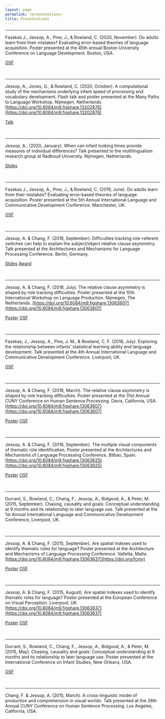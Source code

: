 ```yaml
---
layout: page
permalink: /presentations/
title: Presentations
---
```


<hr>

Fazekas J., Jessop, A., Pine, J., & Rowland, C. (2020, November). Do adults learn from their mistakes? Evaluating error-based theories of language acquisition. Poster presented at the 45th annual Boston University Conference on Language Development. Boston, USA.

<a href="https://osf.io/2rmpk/" class="button">OSF</a>

<br>

<hr>

Jessop, A., Jones, G., & Rowland, C. (2020, October). A computational study of the mechanisms underlying infant speed of processing and vocabulary development. Flash talk and poster presented at the Many Paths to Language Workshop. Nijmegen, Netherlands. [https://doi.org/10.6084/m9.figshare.13202876](https://doi.org/10.6084/m9.figshare.13202876)

<a href="https://doi.org/10.6084/m9.figshare.13202876" class="button">Talk</a>

<br>

<hr>

Jessop, A., (2020, January). When can infant looking times provide measures of individual differences? Talk presented to the multilingualism research group at Radboud University. Nijmegen, Netherlands.

<a href="/talks/infant_looking_time_ids.html" class="button">Slides</a>

<br>

<hr>

Fazekas J., Jessop, A., Pine, J., & Rowland, C. (2019, June). Do adults learn from their mistakes? Evaluating error-based theories of language acquisition. Poster presented at the 5th Annual International Language and Communicative Development Conference. Manchester, UK.

<a href="https://osf.io/2rmpk/" class="button">OSF</a>

<br>

<hr>

Jessop, A. & Chang, F. (2018, September). Difficulties tracking role-referent switches can help to explain the subject/object relative clause asymmetry. Talk presented at the Architectures and Mechanisms for Language Processing Conference. Berlin, Germany.

<a href="/talks/jessop_chang_amlap_talk_2018.pdf" class="button">Slides</a> <a href="https://amor.cms.hu-berlin.de/~knoeferp/AMLaP2018/Student_prizes.html" class="button">Award</a>

<br>

<hr>

Jessop, A. & Chang, F. (2018, July). The relative clause asymmetry is shaped by role tracking difficulties. Poster presented at the 10th International Workshop on Language Production. Nijmegen, The Netherlands. [https://doi.org/10.6084/m9.figshare.13063607](https://doi.org/10.6084/m9.figshare.13063607)

<a href="https://doi.org/10.6084/m9.figshare.13063607" class="button">Poster</a> <a href="https://osf.io/pkxzh/" class="button">OSF</a>

<br>

<hr>

Fazekas, J., Jessop, A., Pine, J. M., & Rowland, C. F. (2018, July). Exploring the relationship between infants' statistical learning ability and language development. Talk presented at the 4th Annual International Language and Communicative Development Conference. Liverpool, UK.

<a href="https://osf.io/2rmpk/" class="button">OSF</a>

<br>

<hr>

Jessop, A. & Chang, F. (2018, March). The relative clause asymmetry is shaped by role tracking difficulties. Poster presented at the 31st Annual CUNY Conference on Human Sentence Processing. Davis, California, USA. [https://doi.org/10.6084/m9.figshare.13063607](https://doi.org/10.6084/m9.figshare.13063607)

<a href="https://doi.org/10.6084/m9.figshare.13063607" class="button">Poster</a> <a href="https://osf.io/pkxzh/" class="button">OSF</a>

<br>

<hr>

Jessop, A. & Chang, F. (2016, September). The multiple visual components of thematic role identification. Poster presented at the Architectures and Mechanisms of Language Processing Conference. Bilbao, Spain. [https://doi.org/10.6084/m9.figshare.13063625](https://doi.org/10.6084/m9.figshare.13063625)

<a href="https://doi.org/10.6084/m9.figshare.13063625" class="button">Poster</a> <a href="https://osf.io/k7t83/" class="button">OSF</a>

<br>

<hr>

Durrant, S., Rowland, C., Chang, F., Jessop, A., Bidgood, A., & Peter, M. (2015, September). Chasing, causality and goals: Conceptual understanding at 9 months and its relationship to later language use. Talk presented at the 1st Annual International Language and Communicative Development Conference, Liverpool, UK.

<br>

<hr>

Jessop, A. & Chang, F. (2015, September). Are spatial indexes used to identify thematic roles for language? Poster presented at the Architecture and Mechanisms of Language Processing Conference. Valletta, Malta. [https://doi.org/10.6084/m9.figshare.13063637](https://doi.org/fcmv)

<a href="https://doi.org/10.6084/m9.figshare.13063637" class="button">Poster</a> <a href="https://osf.io/k7t83/" class="button">OSF</a>

<br>

<hr>

Jessop, A. & Chang, F. (2015, August). Are spatial indexes used to identify thematic roles for language? Poster presented at the European Conference on Visual Perception. Liverpool, UK. [https://doi.org/10.6084/m9.figshare.13063637](https://doi.org/10.6084/m9.figshare.13063637)

<a href="https://doi.org/10.6084/m9.figshare.13063637" class="button">Poster</a> <a href="https://osf.io/k7t83/" class="button">OSF</a>

<br>

<hr>

Durrant, S., Rowland, C., Chang, F., Jessop, A., Bidgood, A., & Peter, M. (2015, May). Chasing, causality and goals: Conceptual understanding at 9 months and its relationship to later language use. Poster presented at the International Conference on Infant Studies, New Orleans, USA.

<a href="https://osf.io/mjv73/" class="button">OSF</a>

<br>

<hr>

Chang, F. & Jessop, A. (2015, March). A cross-linguistic model of production and comprehension in visual worlds. Talk presented at the 28th Annual CUNY Conference on Human Sentence Processing. Los Angeles, California, USA.

<br>
